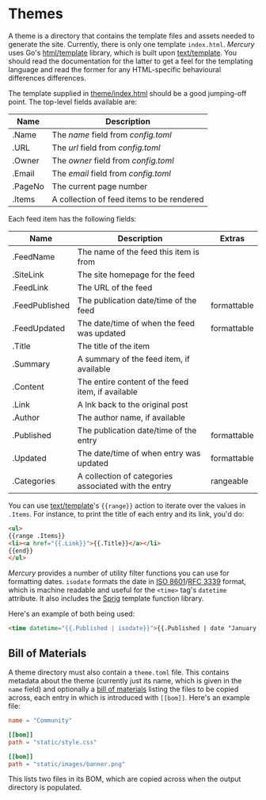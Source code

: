 # Themes

A theme is a directory that contains the template files and assets needed to generate the site. Currently, there is only one template `index.html`. _Mercury_ uses Go's [html/template][] library, which is built upon [text/template][]. You should read the documentation for the latter to get a feel for the templating language and read the former for any HTML-specific behavioural differences differences.

[html/template]: https://golang.org/pkg/html/template/
[text/template]: https://golang.org/pkg/text/template/

The template supplied in [theme/index.html](https://github.com/kgaughan/mercury/blob/master/theme/index.html) should be a good jumping-off point. The top-level fields available are:

| Name | Description |
| ---- | ----------- |
| .Name | The _name_ field from _config.toml_ |
| .URL | The _url_ field from _config.toml_ |
| .Owner | The _owner_ field from _config.toml_ |
| .Email | The _email_ field from _config.toml_ |
| .PageNo | The current page number |
| .Items | A collection of feed items to be rendered |

Each feed item has the following fields:

| Name | Description | Extras |
| ---- | ----------- | ------ |
| .FeedName | The name of the feed this item is from | |
| .SiteLink | The site homepage for the feed | |
| .FeedLink | The URL of the feed | |
| .FeedPublished | The publication date/time of the feed | formattable |
| .FeedUpdated | The date/time of when the feed was updated | formattable |
| .Title | The title of the item | |
| .Summary | A summary of the feed item, if available | |
| .Content | The entire content of the feed item, if available | |
| .Link | A lnk back to the original post | |
| .Author | The author name, if available | |
| .Published | The publication date/time of the entry | formattable |
| .Updated | The date/time of when entry was updated | formattable |
| .Categories | A collection of categories associated with the entry | rangeable |

You can use [text/template][]'s `{{range}}` action to iterate over the values in `.Items`. For instance, to print the title of each entry and its link, you'd do:

```html
<ul>
{{range .Items}}
<li><a href="{{.Link}}">{{.Title}}</a></li>
{{end}}
</ul>
```

_Mercury_ provides a number of utility filter functions you can use for formatting dates. `isodate` formats the date in [ISO 8601][]/[RFC 3339][] format, which is machine readable and useful for the `<time>` tag's `datetime` attribute. It also includes the [Sprig][] template function library.

[ISO 8601]: https://en.wikipedia.org/wiki/ISO_8601
[RFC 3339]: https://www.ietf.org/rfc/rfc3339.txt
[Sprig]: https://masterminds.github.io/sprig/

Here's an example of both being used:

```html
<time datetime="{{.Published | isodate}}">{{.Published | date "January 2, 2006 at 15:04:05 MST"}}</time>
```

## Bill of Materials

A theme directory must also contain a `theme.toml` file. This contains metadata about the theme (currently just its name, which is given in the `name` field) and optionally a [bill of materials] listing the files to be copied across, each entry in which is introduced with `[[bom]]`. Here's an example file:

```toml
name = "Community"

[[bom]]
path = "static/style.css"

[[bom]]
path = "static/images/banner.png"
```

This lists two files in its BOM, which are copied across when the output directory is populated.

[Bill of materials]: https://en.wikipedia.org/wiki/Bill_of_materials
